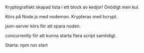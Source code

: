 Kryptografiskt skapad lista i ett block av kedjor!
Onödigt men kul.

Körs på Node.js med nodemon.
Krypteras med bcrypt.

json-server körs för att spara noden.

concurrently för att kunna starta flera script samtidigt.

Starta: npm run start
